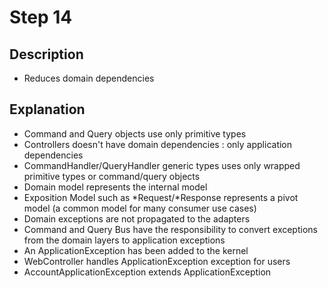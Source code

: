 # Step 14

## Description

- Reduces domain dependencies

## Explanation

- Command and Query objects use only primitive types
- Controllers doesn't have domain dependencies : only application dependencies
- CommandHandler/QueryHandler generic types uses only wrapped primitive types or command/query objects 
- Domain model represents the internal model
- Exposition Model such as *Request/*Response represents a pivot model (a common model for many consumer use cases)
- Domain exceptions are not propagated to the adapters
- Command and Query Bus have the responsibility to convert exceptions from the domain layers to application exceptions
- An ApplicationException has been added to the kernel
- WebController handles ApplicationException exception for users
- AccountApplicationException extends ApplicationException
